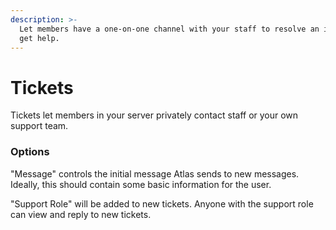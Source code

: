 ```yaml
---
description: >-
  Let members have a one-on-one channel with your staff to resolve an issue or
  get help.
---
```


# Tickets

Tickets let members in your server privately contact staff or your own support team. 

### Options

"Message" controls the initial message Atlas sends to new messages. Ideally, this should contain some basic information for the user.

"Support Role" will be added to new tickets. Anyone with the support role can view and reply to new tickets.



